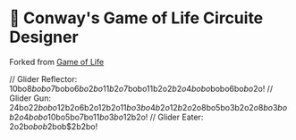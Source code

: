 # 👾 Conway's Game of Life Circuite Designer

Forked from [Game of Life](https://github.com/swensson/game-of-life)

// Glider Reflector: 10bo$8bobo$7bobo$6bo2bo11b2o$7bobo11b2o$2b2o4bobo$bobo6bo$bo$2o!
// Glider Gun: 24bo$22bobo$12b2o6b2o12b2o$11bo3bo4b2o12b2o$2o8bo5bo3b2o$2o8bo3bob2o4bobo$10bo5bo7bo$11bo3bo$12b2o!
// Glider Eater: 2o2b$obob$2bob$2b2bo!
